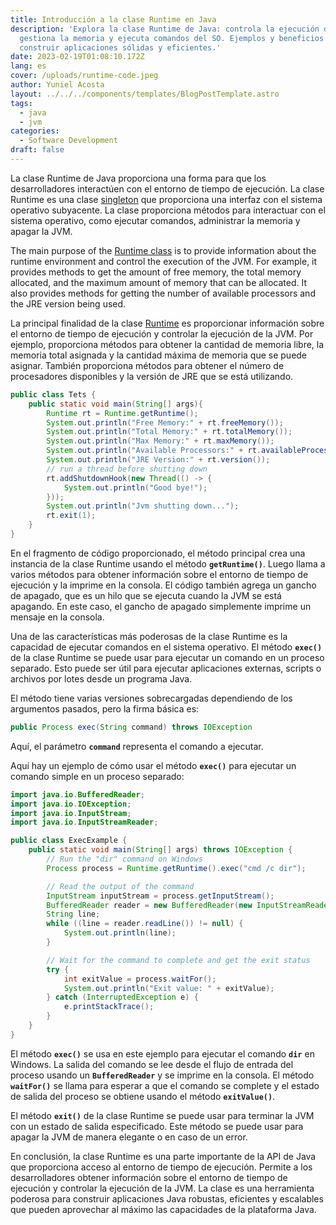```yaml
---
title: Introducción a la clase Runtime en Java
description: 'Explora la clase Runtime de Java: controla la ejecución de la JVM,
  gestiona la memoria y ejecuta comandos del SO. Ejemplos y beneficios para
  construir aplicaciones sólidas y eficientes.'
date: 2023-02-19T01:08:10.172Z
lang: es
cover: /uploads/runtime-code.jpeg
author: Yuniel Acosta
layout: ../../../components/templates/BlogPostTemplate.astro
tags:
  - java
  - jvm
categories:
  - Software Development
draft: false
---
```


La clase Runtime de Java proporciona una forma para que los desarrolladores interactúen con el entorno de tiempo de ejecución. La clase Runtime es una clase [singleton](https://www.yunielacosta.com/es/blog/singleton-pattern/) que proporciona una interfaz con el sistema operativo subyacente. La clase proporciona métodos para interactuar con el sistema operativo, como ejecutar comandos, administrar la memoria y apagar la JVM.

The main purpose of the [Runtime class](https://docs.oracle.com/javase/7/docs/api/java/lang/Runtime.html) is to provide information about the runtime environment and control the execution of the JVM. For example, it provides methods to get the amount of free memory, the total memory allocated, and the maximum amount of memory that can be allocated. It also provides methods for getting the number of available processors and the JRE version being used.

La principal finalidad de la clase [Runtime](https://docs.oracle.com/javase/7/docs/api/java/lang/Runtime.html) es proporcionar información sobre el entorno de tiempo de ejecución y controlar la ejecución de la JVM. Por ejemplo, proporciona métodos para obtener la cantidad de memoria libre, la memoria total asignada y la cantidad máxima de memoria que se puede asignar. También proporciona métodos para obtener el número de procesadores disponibles y la versión de JRE que se está utilizando.

```java
public class Tets {
	public static void main(String[] args){
		Runtime rt = Runtime.getRuntime();
		System.out.println("Free Memory:" + rt.freeMemory());
		System.out.println("Total Memory:" + rt.totalMemory());
		System.out.println("Max Memory:" + rt.maxMemory());
		System.out.println("Available Processors:" + rt.availableProcessors());
		System.out.println("JRE Version:" + rt.version());
		// run a thread before shutting down
		rt.addShutdownHook(new Thread(() -> {
			System.out.println("Good bye!");
		}));
		System.out.println("Jvm shutting down...");
		rt.exit(1);
	}
}
```

En el fragmento de código proporcionado, el método principal crea una instancia de la clase Runtime usando el método **`getRuntime()`**. Luego llama a varios métodos para obtener información sobre el entorno de tiempo de ejecución y la imprime en la consola. El código también agrega un gancho de apagado, que es un hilo que se ejecuta cuando la JVM se está apagando. En este caso, el gancho de apagado simplemente imprime un mensaje en la consola.

Una de las características más poderosas de la clase Runtime es la capacidad de ejecutar comandos en el sistema operativo. El método **`exec()`** de la clase Runtime se puede usar para ejecutar un comando en un proceso separado. Esto puede ser útil para ejecutar aplicaciones externas, scripts o archivos por lotes desde un programa Java.

El método tiene varias versiones sobrecargadas dependiendo de los argumentos pasados, pero la firma básica es:

```java
public Process exec(String command) throws IOException
```

Aquí, el parámetro **`command`** representa el comando a ejecutar.

Aquí hay un ejemplo de cómo usar el método **`exec()`** para ejecutar un comando simple en un proceso separado:

```java
import java.io.BufferedReader;
import java.io.IOException;
import java.io.InputStream;
import java.io.InputStreamReader;

public class ExecExample {
    public static void main(String[] args) throws IOException {
        // Run the "dir" command on Windows
        Process process = Runtime.getRuntime().exec("cmd /c dir");

        // Read the output of the command
        InputStream inputStream = process.getInputStream();
        BufferedReader reader = new BufferedReader(new InputStreamReader(inputStream));
        String line;
        while ((line = reader.readLine()) != null) {
            System.out.println(line);
        }

        // Wait for the command to complete and get the exit status
        try {
            int exitValue = process.waitFor();
            System.out.println("Exit value: " + exitValue);
        } catch (InterruptedException e) {
            e.printStackTrace();
        }
    }
}
```

El método **`exec()`** se usa en este ejemplo para ejecutar el comando **`dir`** en Windows. La salida del comando se lee desde el flujo de entrada del proceso usando un **`BufferedReader`** y se imprime en la consola. El método **`waitFor()`** se llama para esperar a que el comando se complete y el estado de salida del proceso se obtiene usando el método **`exitValue()`**.

El método **`exit()`** de la clase Runtime se puede usar para terminar la JVM con un estado de salida especificado. Este método se puede usar para apagar la JVM de manera elegante o en caso de un error.

En conclusión, la clase Runtime es una parte importante de la API de Java que proporciona acceso al entorno de tiempo de ejecución. Permite a los desarrolladores obtener información sobre el entorno de tiempo de ejecución y controlar la ejecución de la JVM. La clase es una herramienta poderosa para construir aplicaciones Java robustas, eficientes y escalables que pueden aprovechar al máximo las capacidades de la plataforma Java.
